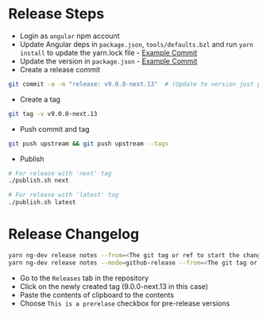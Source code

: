 # Release Steps

- Login as `angular` npm account
- Update Angular deps in `package.json`, `tools/defaults.bzl` and run `yarn install` to update the yarn.lock file - [Example Commit](https://github.com/angular/universal/commit/bf252680e41ff41d57db6172cb0532aea646b32c)
- Update the version in `package.json` - [Example Commit](https://github.com/angular/universal/commit/fccca4b49f198fb9b6a52877db58909ebb419369)
- Create a release commit

```sh
git commit -a -m "release: v9.0.0-next.13"  # (Update to version just put in package.json)
```

- Create a tag

```sh
git tag -v v9.0.0-next.13
```

- Push commit and tag

```sh
git push upstream && git push upstream --tags
```

- Publish

```sh
# For release with 'next' tag
./publish.sh next
```

```sh
# For release with 'latest' tag
./publish.sh latest
```

# Release Changelog

```sh
yarn ng-dev release notes --from=<The git tag or ref to start the changelog entry from>
yarn ng-dev release notes --mode=github-release --from=<The git tag or ref to start the changelog entry from>
```

- Go to the `Releases` tab in the repository
- Click on the newly created tag (9.0.0-next.13 in this case)
- Paste the contents of clipboard to the contents
- Choose `This is a prerelase` checkbox for pre-release versions
